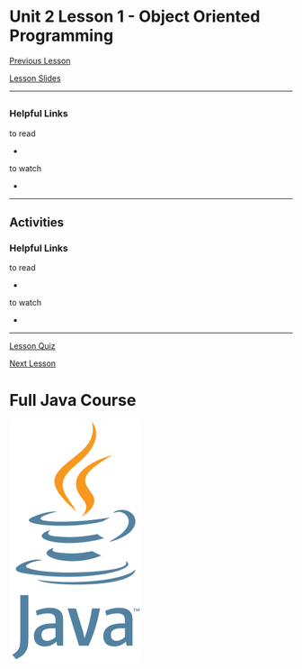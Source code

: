 # Unit 2 Lesson 1 - Object Oriented Programming

[Previous Lesson]()

[Lesson Slides](https://docs.google.com/presentation/d/1bFzq8dHRoxIaaEAmO9jElLRiI-05CQAVl7GIJBOOWF8/edit?usp=sharing)

---
##

### Helpful Links

to read

- []()

to watch

- []()

---
## Activities

### Helpful Links

to read

- []()

to watch

- []()

---

[Lesson Quiz]()

[Next Lesson]()

# Full Java Course

<a href="https://github.com/Kevin-Lago/java_full_course">
	<img src="../../java_logo.png" />
</a>

